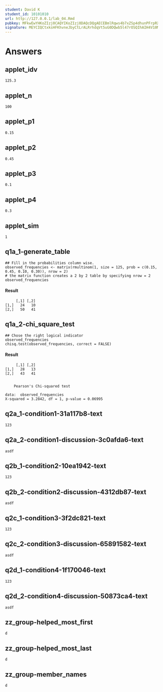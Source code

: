 ```yaml
---
student: David K
student_id: 10101010
url: http://127.0.0.1/lab_04.Rmd
pubkey: MFkwEwYHKoZIzj0CAQYIKoZIzj0DAQcDQgAECEBmlRqws4b7xZSp4dhunPFrpRXbsqF9gPIsihjqOqC3lSpqnvenZmx3WD9A1+uw65vbCYfbyGIav343Y1frVg==
signature: MEYCIQCtxksHFKhvneJbyCtLrALRrhdqVt5uG0DQwb5l47rOSQIhAIH4V10Me3plx7Ubci+ZXLBBHX5cBCtuB1ww69UUOoEe;MEYCIQChEz+v4AqGA4pIssu18YdbqjKvKuC7uH+FMYnzDTA4zAIhAJlR6o7MmWjOKPBaZo7xCyhkGjcpdHdCbO8xOqkey8h9
---
```

# Answers
## applet_idv
```
125.3
```


## applet_n
```
100
```


## applet_p1
```
0.15
```


## applet_p2
```
0.45
```


## applet_p3
```
0.1
```


## applet_p4
```
0.3
```


## applet_sim
```
1
```


## q1a_1-generate_table
```
## Fill in the probabilities column wise.
observed_frequencies <- matrix(rmultinom(1, size = 125, prob = c(0.15, 0.45, 0.10, 0.30)), nrow = 2)
# the matrix function creates a 2 by 2 table by specifying nrow = 2
observed_frequencies
```
#### Result



<pre><code>     [,1] [,2]
[1,]   24   10
[2,]   50   41</code></pre>




## q1a_2-chi_square_test
```
## Chose the right logical indicator
observed_frequencies
chisq.test(observed_frequencies, correct = FALSE)
```
#### Result



<pre><code>     [,1] [,2]
[1,]   28   13
[2,]   43   41</code></pre>
<pre><code>
    Pearson&#39;s Chi-squared test

data:  observed_frequencies
X-squared = 3.2842, df = 1, p-value = 0.06995</code></pre>




## q2a_1-condition1-31a117b8-text
```
123
```


## q2a_2-condition1-discussion-3c0afda6-text
```
asdf
```


## q2b_1-condition2-10ea1942-text
```
123
```


## q2b_2-condition2-discussion-4312db87-text
```
asdf
```


## q2c_1-condition3-3f2dc821-text
```
123
```


## q2c_2-condition3-discussion-65891582-text
```
asdf
```


## q2d_1-condition4-1f170046-text
```
123
```


## q2d_2-condition4-discussion-50873ca4-text
```
asdf
```


## zz_group-helped_most_first
```
d
```


## zz_group-helped_most_last
```
d
```


## zz_group-member_names
```
d
```


